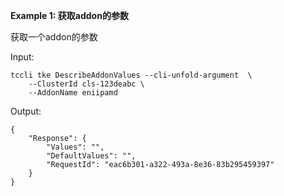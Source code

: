 **Example 1: 获取addon的参数**

获取一个addon的参数

Input: 

```
tccli tke DescribeAddonValues --cli-unfold-argument  \
    --ClusterId cls-123deabc \
    --AddonName eniipamd
```

Output: 
```
{
    "Response": {
        "Values": "",
        "DefaultValues": "",
        "RequestId": "eac6b301-a322-493a-8e36-83b295459397"
    }
}
```

